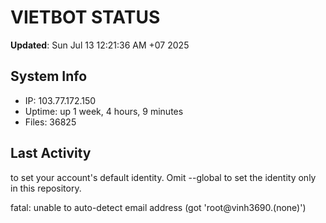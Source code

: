 # VIETBOT STATUS
**Updated**: Sun Jul 13 12:21:36 AM +07 2025

## System Info
- IP: 103.77.172.150
- Uptime: up 1 week, 4 hours, 9 minutes
- Files: 36825

## Last Activity

to set your account's default identity.
Omit --global to set the identity only in this repository.

fatal: unable to auto-detect email address (got 'root@vinh3690.(none)')
